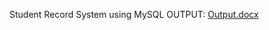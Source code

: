 Student Record System using MySQL
OUTPUT:
[Output.docx](https://github.com/user-attachments/files/17146518/Output.docx)

